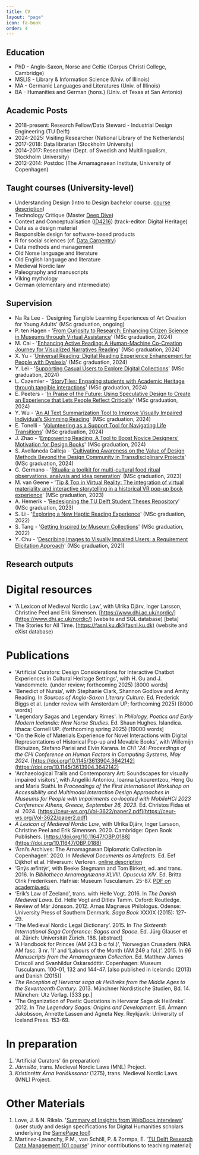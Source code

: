 ```yaml
---
title: CV
layout: "page"
icon: fa-book
order: 4
---
```

## Education
- PhD - Anglo-Saxon, Norse and Celtic (Corpus Christi College, Cambridge)
- MSLIS - Library & Information Science (Univ. of Illinois)
- MA - Germanic Languages and Literatures (Univ. of Illinois)
- BA - Humanities and German (hons.) (Univ. of Texas at San Antonio)

## Academic Posts
- 2018-present: Research Fellow/Data Steward - Industrial Design Engineering (TU Delft)
- 2024-2025: Visiting Researcher (National Library of the Netherlands)
- 2017-2018: Data librarian (Stockholm University)
- 2014-2017: Researcher (Dept. of Swedish and Multilingualism, Stockholm University)
- 2012-2014: Postdoc (The Arnamagnaean Institute, University of Copenhagen)

## Taught courses (University-level)
- Understanding Design (Intro to Design bachelor course. <a href="https://www.studiegids.tudelft.nl/a101_displayCourse.do?course_id=67985&_NotifyTextSearch_">course description</a>)
- Technology Critique (Master <a href="https://studiolab.ide.tudelft.nl/studiolab/deepdive/deep-dive-in-technology-critique/">Deep Dive</a>)
- Context and Conceptualisation (<a href="https://studiegids.tudelft.nl/a101_displayCourse.do?course_id=66289">ID4216</a>) (track-editor: Digital Heritage)
- Data as a design material
- Responsible design for software-based products
- R for social sciences (cf. <a href="https://datacarpentry.org/lessons/#social-science-curriculum">Data Carpentry</a>)
- Data methods and management
- Old Norse language and literature
- Old English language and literature
- Medieval Nordic law
- Paleography and manuscripts
- Viking mythology
- German (elementary and intermediate)

## Supervision
- Na Ra Lee - 'Designing Tangible Learning Experiences of Art Creation for Young Adults' (MSc graduation, ongoing)
- P. ten Hagen - '<a href="https://resolver.tudelft.nl/uuid:ac7bded8-a948-4496-a0b5-de9f9ef9f06f">From Curiosity to Research: Enhancing Citizen Science in Museums through Virtual Assistance</a>' (MSc graduation, 2024)
- M. Cai - '<a href="http://resolver.tudelft.nl/uuid:76935dd6-c224-42d1-a188-da5ccad8c459">Enhancing Active Reading: A Human-Machine Co-Creation Journey for Visualized Narratives Reading</a>' (MSc graduation, 2024)
- X. Yu - '<a href="http://resolver.tudelft.nl/uuid:876d4f33-4554-404b-acfe-58762809d46e">Universal Reading: Digital Reading Experience Enhancement for People with Dyslexia</a>' (MSc graduation, 2024)
- Y. Lei - '<a href="https://resolver.tudelft.nl/uuid:642b4176-cc79-4af2-97c5-8906f4e8b3ee">Supporting Casual Users to Explore Digital Collections</a>' (MSc graduation, 2024)
- L. Cazemier - '<a href="https://resolver.tudelft.nl/uuid:2450fee7-dfe5-446e-8dc3-81b59fcf1998">StoryTiles: Engaging students with Academic Heritage through tangible interactions</a>' (MSc graduation, 2024)
- E. Peeters - '<a href="https://resolver.tudelft.nl/uuid:ab5ce7e3-cd6e-4d3e-b385-ac666690dd09">In Praise of the Future: Using Speculative Design to Create an Experience that Lets People Reflect Critically</a>' (MSc graduation, 2024)
- Y. Wu - '<a href="https://resolver.tudelft.nl/uuid:27627952-33bc-4542-9006-342b1c561093">An AI Text Summarization Tool to Improve Visually Impaired Individual’s Skimming Reading</a>' (MSc graduation, 2024)
- E. Tonelli - '<a href="https://resolver.tudelft.nl/uuid:d23ec387-09ce-48d9-a013-d5758c564118">Volunteering as a Support Tool for Navigating Life Transitions</a>' (MSc graduation, 2024)
- J. Zhao - '<a href="https://resolver.tudelft.nl/uuid:e1719d37-3e5e-40cb-a227-01e34e3e9d86">Empowering Reading: A Tool to Boost Novice Designers' Motivation for Design Books</a>' (MSc graduation, 2024)
- S. Avellaneda Calleja - '<a href="https://resolver.tudelft.nl/uuid:ab32a72d-7dd8-4ba7-919e-b5ec1faf0d66">Cultivating Awareness on the Value of Design Methods Beyond the Design Community in Transdisciplinary Projects</a>' (MSc graduation, 2024)
- G. Germano - '<a href="http://resolver.tudelft.nl/uuid:dce4314c-b77b-47bd-8722-95cbe97d37b2">Ritualia: a toolkit for multi-cultural food ritual observations, analysis and idea generation</a>' (MSc graduation, 2023)
- M. van Geene - '<a href="http://resolver.tudelft.nl/uuid:6fd4d635-9812-4bdc-bccb-2a36b5c8df83">Tip & Top in Virtual Reality: The integration of virtual materiality and interactive storytelling in a historical VR pop-up book experience</a>' (MSc graduation, 2023)
- A. Hemerik - '<a href="http://resolver.tudelft.nl/uuid:28c6b2a2-022f-4bcc-b1bd-2827619e21c0">Redesigning the TU Delft Student Theses Repository</a>' (MSc graduation, 2023)
- S. Li - '<a href="http://resolver.tudelft.nl/uuid:add3c870-d079-4259-96a9-bde7576a85a3">Exploring a New Haptic Reading Experience</a>' (MSc graduation, 2022)
- S. Tang - '<a href="http://resolver.tudelft.nl/uuid:584a79e6-d5f4-43ef-8cea-4ba8daa5584e">Getting Inspired by Museum Collections</a>' (MSc graduation, 2022)
- Y. Chu - '<a href="http://resolver.tudelft.nl/uuid:990d2cd5-f3b6-4f08-8926-86faa65abb38">Describing Images to Visually Impaired Users: a Requirement Elicitation Approach</a>' (MSc graduation, 2021)

## Research outputs

# Digital resources

-	‘A Lexicon of Medieval Nordic Law’, with Ulrika Djärv, Inger Larsson, Christine Peel and Erik Simensen. [https://www.dhi.ac.uk/nordic/](https://www.dhi.ac.uk/nordic/) (website and SQL database) [beta]
-	The Stories for All Time. [https://fasnl.ku.dk](fasnl.ku.dk) (website and eXist database)

# Publications
- 'Artificial Curators: Design Considerations for Interactive Chatbot Experiences in Cultural Heritage Settings', with H. Gu and J. Vandommele. (under review; forthcoming 2025) [8000 words]
- ‘Benedict of Nursia’, with Stephanie Clark, Shannon Godlove and Amity Reading. In *Sources of Anglo-Saxon Literary Culture*. Ed. Frederick Biggs et al.  (under review with Amsterdam UP; forthcoming 2025) [8000 words]
- 'Legendary Sagas and Legendary Rimes'. In *Philology, Poetics and Early Modern Icelandic: New Norse Studies*. Ed. Shaun Hughes. Islandica. Ithaca: Cornell UP. (forthcoming spring 2025) [19000 words]
- 'On the Role of Materials Experience for Novel Interactions with Digital Representations of Historical Pop-up and Movable Books', with Willemijn Elkhuizen, Stefano Parisi and Elvin Karana. In *CHI '24: Proceedings of the CHI Conference on Human Factors in Computing Systems, May 2024*. [https://doi.org/10.1145/3613904.3642142](https://doi.org/10.1145/3613904.3642142) 
- 'Archaeological Trails and Contemporary Art: Soundscapes for visually impaired visitors', with Angeliki Antoniou, Ioanna Lykourentzou, Heng Gu and Maria Stathi. In *Proceedings of the First International Workshop on Accessibility and Multimodal Interaction Design Approaches in Museums for People with Impairments co-located with MobileHCI 2023 Conference Athens, Greece, September 26, 2023*. Ed. Christos Fidas et al. 2024. [https://ceur-ws.org/Vol-3622/paper2.pdf](https://ceur-ws.org/Vol-3622/paper2.pdf)
- *A Lexicon of Medieval Nordic Law*, with Ulrika Djärv, Inger Larsson, Christine Peel and Erik Simensen. 2020. Cambridge: Open Book Publishers. [https://doi.org/10.11647/OBP.0188](https://doi.org/10.11647/OBP.0188)
- ‘Árni’s Archives: The Arnamagnæan Diplomatic Collection in Copenhagen’. 2020. In *Medieval Documents as Artefacts*. Ed. Eef Dijkhof et al. Hilversum: Verloren. [online description](https://verloren.nl/boeken/2086/213/5763/middeleeuwen/medieval-documents-as-artefacts)
- ‘Gnýs æfintýr’, with Beeke Stegmann and Tom Birkett, ed. and trans. 2016. In *Bibliotheca Arnamagnæana XLVIII. Opuscula XIV*. Ed. Britta Olrik Frederiksen. Hafniæ: Museum Tusculanum. 25-87. [PDF on academia.edu](https://www.academia.edu/24814980/Gn%C3%BDs_%C3%A6vint%C3%BDr)
- ‘Erik’s Law of Zeeland’, trans. with Helle Vogt. 2016. In *The Danish Medieval Laws*. Ed. Helle Vogt and Ditlev Tamm. Oxford: Routledge.
- Review of Már Jónsson. 2012. Arnas Magnæus Philologus. Odense: University Press of Southern Denmark. *Saga Book* XXXIX (2015): 127-29.
- ‘The Medieval Nordic Legal Dictionary’. 2015. In *The Sixteenth International Saga Conference: Sagas and Space*. Ed. Jürg Glauser et al. Zürich: Universität Zürich. 188. [abstract]
- ‘A Handbook for Princes (AM 243 b α fol.)’, ‘Norwegian Crusaders (NRA AM fasc. 3 nr. 1)’ and ‘Labours of the Month (AM 249 a fol.)’. 2015. In *66 Manuscripts from the Arnamagnæan Collection*. Ed. Matthew James Driscoll and Svanhildur Óskarsdóttir. Copenhagen: Museum Tusculanum. 100-01, 132 and 144-47. [also published in Icelandic (2013) and Danish (2015)]
- *The Reception of Hervarar saga ok Heiðreks from the Middle Ages to the Seventeenth Century*. 2013. Münchner Nordistische Studien, Bd. 14. München: Utz Verlag. [333 pp.]
- ‘The Organization of Poetic Quotations in Hervarar Saga ok Heiðreks’. 2012. In *The Legendary Sagas: Origins and Development*. Ed. Ármann Jakobsson, Annette Lassen and Agneta Ney. Reykjavík: University of Iceland Press. 153-69.

# In preparation
1. 'Artificial Curators' (in preparation)
2. *Járnsíða*, trans. Medieval Nordic Laws (MNL) Project.
3.  *Kristinréttr Árna Þorlákssonar* (1275), trans. Medieval Nordic Laws (MNL) Project.

# Other Materials
1. Love, J. & N. Rikalo. '<a href="https://doi.org/10.5281/zenodo.5775893">Summary of Insights from WebDocs interviews</a>' (user study and design specifications for Digital Humanities scholars underlying the <a href="https://samepagedemo.com/">SamePage tool</a>)
2. Martinez-Lavanchy, P.M., van Schöll, P. & Zormpa, E. '<a href="https://doi.org/10.5281/zenodo.6325918">TU Delft Research Data Management 101 course</a>' (minor contributions to teaching material)
